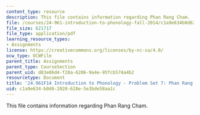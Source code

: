 ```yaml
---
content_type: resource
description: This file contains information regarding Phan Rang Cham.
file: /courses/24-961-introduction-to-phonology-fall-2014/c1a9e634b0d62020628e5e3bde58aa1c_MIT24_961F14_pset7.pdf
file_size: 621717
file_type: application/pdf
learning_resource_types:
- Assignments
license: https://creativecommons.org/licenses/by-nc-sa/4.0/
ocw_type: OCWFile
parent_title: Assignments
parent_type: CourseSection
parent_uid: d83e06d4-f28a-6206-9a4e-95fcb574a4b2
resourcetype: Document
title: '24.961F14 Introduction to Phonology - Problem Set 7: Phan Rang Cham'
uid: c1a9e634-b0d6-2020-628e-5e3bde58aa1c
---
```

This file contains information regarding Phan Rang Cham.
